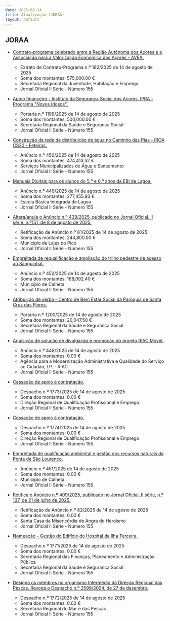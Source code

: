 ```yaml
---
date: 2025-08-14
title: Atualização (JORAA)
layout: default
---
```

## JORAA

* [Contrato-programa celebrado entre a Região Autónoma dos Açores e a Associação para a Valorização Económica dos Açores - AVEA.](https://jo.azores.gov.pt/#/ato/b3082fbb-0e4d-434f-9aae-4e3f5910bebd)
  * Extrato de Contrato-Programa n.º 162/2025 de 14 de agosto de 2025
  * Soma dos montantes: 575,000.00 €
  * Secretaria Regional da Juventude, Habitação e Emprego
  * Jornal Oficial II Série - Número 155

* [Apoio financeiro - Instituto da Segurança Social dos Açores, IPRA - Programa "Novos Idosos".](https://jo.azores.gov.pt/#/ato/01e9f8a8-24c1-4b80-8b87-ea33dc8ba1fa)
  * Portaria n.º 1199/2025 de 14 de agosto de 2025
  * Soma dos montantes: 500,000.00 €
  * Secretaria Regional da Saúde e Segurança Social
  * Jornal Oficial II Série - Número 155

* [Construção da rede de distribuição de água no Caminho das Pias - IROA CS20 - Feteiras.](https://jo.azores.gov.pt/#/ato/1896d96f-b980-45dd-b881-ff895f975ccb)
  * Anúncio n.º 450/2025 de 14 de agosto de 2025
  * Soma dos montantes: 474,413.52 €
  * Serviços Municipalizados de Água e Saneamento 
  * Jornal Oficial II Série - Número 155

* [Manuais Digitais para os alunos do 5.º e 6.º anos da EBI de Lagoa.](https://jo.azores.gov.pt/#/ato/1cd32c2e-49f5-4786-907c-a890f1c27fe6)
  * Anúncio n.º 449/2025 de 14 de agosto de 2025
  * Soma dos montantes: 277,455.93 €
  * Escola Básica Integrada de Lagoa
  * Jornal Oficial II Série - Número 155

* [Altera/anula o Anúncio n.º 438/2025, publicado no Jornal Oficial, II série, n.º151, de 8 de agosto de 2025.](https://jo.azores.gov.pt/#/ato/b91a74ff-3b30-4940-931e-4ae9728a70b9)
  * Retificação de Anúncio n.º 81/2025 de 14 de agosto de 2025
  * Soma dos montantes: 244,800.00 €
  * Município de Lajes do Pico
  * Jornal Oficial II Série - Número 155

* [Empreitada de requalificação e ampliação do trilho pedestre de acesso ao Sanguinhal.](https://jo.azores.gov.pt/#/ato/eb9e6fb4-822e-43cb-b67e-d0adfffb0a1f)
  * Anúncio n.º 452/2025 de 14 de agosto de 2025
  * Soma dos montantes: 168,092.40 €
  * Município de Calheta
  * Jornal Oficial II Série - Número 155

* [Atribuição de verba - Centro de Bem Estar Social da Paróquia de Santa Cruz das Flores.](https://jo.azores.gov.pt/#/ato/67ba3c11-601f-49b1-a1a0-bbf26cd65cce)
  * Portaria n.º 1200/2025 de 14 de agosto de 2025
  * Soma dos montantes: 20,047.50 €
  * Secretaria Regional da Saúde e Segurança Social
  * Jornal Oficial II Série - Número 155

* [Aquisição de solução de divulgação e promoção do projeto RIAC Móvel.](https://jo.azores.gov.pt/#/ato/48c107ca-a97b-456e-83fe-61d309750e39)
  * Anúncio n.º 448/2025 de 14 de agosto de 2025
  * Soma dos montantes: 0.00 €
  * Agência para a Modernização Administrativa e Qualidade do Serviço ao Cidadão, I.P. - RIAC
  * Jornal Oficial II Série - Número 155

* [Cessação de apoio à contratação.](https://jo.azores.gov.pt/#/ato/aa7ddfc8-163a-438c-a50c-847c211f157a)
  * Despacho n.º 1773/2025 de 14 de agosto de 2025
  * Soma dos montantes: 0.00 €
  * Direção Regional de Qualificação Profissional e Emprego
  * Jornal Oficial II Série - Número 155

* [Cessação de apoio à contratação.](https://jo.azores.gov.pt/#/ato/c66d353b-a155-4b97-8b93-dfbb3f1413cb)
  * Despacho n.º 1774/2025 de 14 de agosto de 2025
  * Soma dos montantes: 0.00 €
  * Direção Regional de Qualificação Profissional e Emprego
  * Jornal Oficial II Série - Número 155

* [Empreitada de qualificação ambiental e gestão dos recursos naturais da Ponta de São Lourenço.](https://jo.azores.gov.pt/#/ato/058d7594-d237-49ea-b1dd-26d905e102f5)
  * Anúncio n.º 451/2025 de 14 de agosto de 2025
  * Soma dos montantes: 0.00 €
  * Município de Calheta
  * Jornal Oficial II Série - Número 155

* [Retifica o Anúncio n.º 409/2025, publicado no Jornal Oficial, II série, n.º 137, de 21 de julho de 2025.](https://jo.azores.gov.pt/#/ato/a1577fcd-21ee-47f8-94a9-466aa7f7453e)
  * Retificação de Anúncio n.º 82/2025 de 14 de agosto de 2025
  * Soma dos montantes: 0.00 €
  * Santa Casa da Misericórdia de Angra do Heroísmo
  * Jornal Oficial II Série - Número 155

* [Nomeação - Gestão do Edifício do Hospital da Ilha Terceira.](https://jo.azores.gov.pt/#/ato/3cb6d681-1c92-451f-b562-3e359f9db2fe)
  * Despacho n.º 1771/2025 de 14 de agosto de 2025
  * Soma dos montantes: 0.00 €
  * Secretaria Regional das Finanças, Planeamento e Administração Pública
  * Secretaria Regional da Saúde e Segurança Social
  * Jornal Oficial II Série - Número 155

* [Designa os membros no organismo Intermédio da Direção Regional das Pescas. Revoga o Despacho n.º 2599/2024, de 27 de dezembro.](https://jo.azores.gov.pt/#/ato/5974dac8-e049-413b-8aaf-ce17601f733a)
  * Despacho n.º 1772/2025 de 14 de agosto de 2025
  * Soma dos montantes: 0.00 €
  * Secretaria Regional do Mar e das Pescas
  * Jornal Oficial II Série - Número 155
